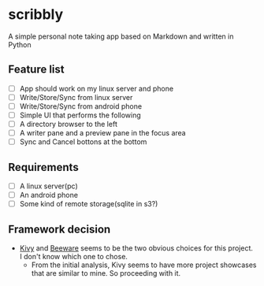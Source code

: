 # scribbly
A simple personal note taking app based on Markdown and written in Python

## Feature list
 - [ ] App should work on my linux server and phone
 - [ ] Write/Store/Sync from linux server
 - [ ] Write/Store/Sync from android phone
 - [ ] Simple UI that performs the following
 - [ ] A directory browser to the left
 - [ ] A writer pane and a preview pane in the focus area
 - [ ] Sync and Cancel bottons at the bottom

## Requirements
 - [ ] A linux server(pc)
 - [ ] An android phone
 - [ ] Some kind of remote storage(sqlite in s3?)

## Framework decision
 - [Kivy](https://kivy.org/) and [Beeware](https://beeware.org/) seems to be the two obvious choices for this project. I don't know which one to chose. 
   - From the initial analysis, Kivy seems to have more project showcases that are similar to mine. So proceeding with it.
